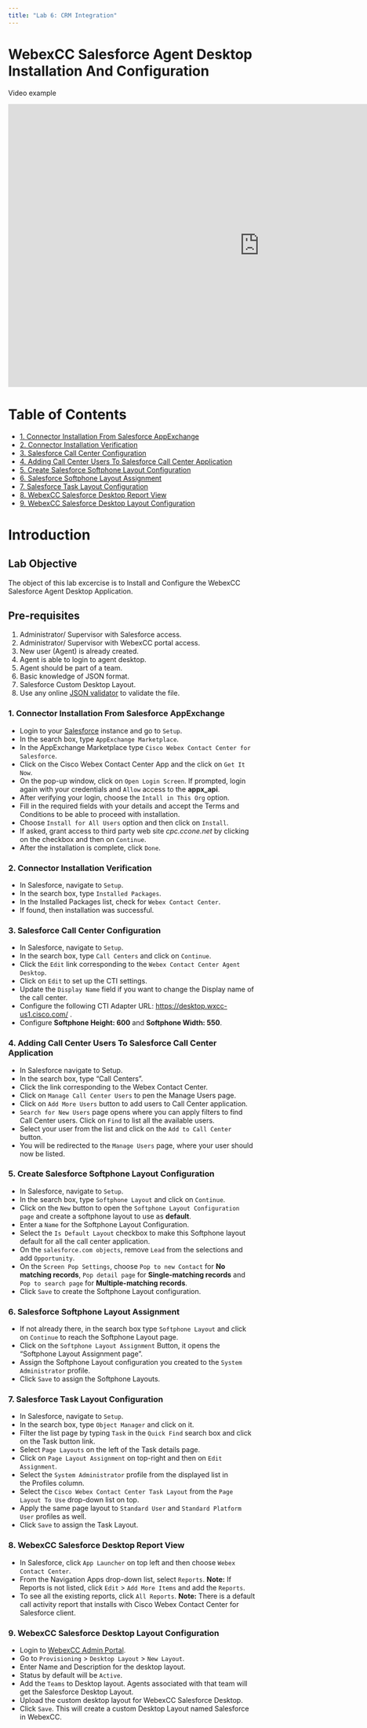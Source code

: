```yaml
---
title: "Lab 6: CRM Integration"
---
```


# WebexCC Salesforce Agent Desktop Installation And Configuration

Video example


<iframe width="1024" height="576" src="https://youtube.com/embed/VQuxq5yGo2M?rel=0" title="CRM Integration" frameborder="0" allow="accelerometer; autoplay; clipboard-write; encrypted-media; gyroscope; picture-in-picture" allowfullscreen></iframe>

# Table of Contents

- [1. Connector Installation From Salesforce AppExchange](#1-connector-installation-from-salesforce-appexchange)
- [2. Connector Installation Verification](#2-connector-installation-verification)
- [3. Salesforce Call Center Configuration](#3-salesforce-call-center-configuration)
- [4. Adding Call Center Users To Salesforce Call Center Application](#4-adding-call-center-users-to-salesforce-call-center-application)
- [5. Create Salesforce Softphone Layout Configuration](#5-create-salesforce-softphone-layout-configuration)
- [6. Salesforce Softphone Layout Assignment](#6-salesforce-softphone-layout-assignment)
- [7. Salesforce Task Layout Configuration](#7-salesforce-task-layout-configuration)
- [8. WebexCC Salesforce Desktop Report View](#8-webexcc-salesforce-desktop-report-view)
- [9. WebexCC Salesforce Desktop Layout Configuration](#9-webexcc-salesforce-desktop-layout-configuration)

# Introduction

## Lab Objective

The object of this lab excercise is to Install and Configure the WebexCC Salesforce Agent Desktop Application.

## Pre-requisites

1. Administrator/ Supervisor with Salesforce access​.
2. Administrator/ Supervisor with WebexCC portal access​.
3. New user (Agent) is already created​.
4. Agent is able to login to agent desktop​.
5. Agent should be part of a team​.
6. Basic knowledge of JSON format​.
7. Salesforce Custom Desktop Layout.
8. Use any online [JSON validator](https://jsonlint.com/) to validate the file​.


### 1. Connector Installation From Salesforce AppExchange

- Login to your [Salesforce](https://login.salesforce.com) instance and go to `Setup`.
- In the search box, type `AppExchange Marketplace`.
- In the AppExchange Marketplace type `Cisco Webex Contact Center for Salesforce`.
- Click on the Cisco Webex Contact Center App and the click on `Get It Now`.
- On the pop-up window, click on `Open Login Screen`. If prompted, login again with your credentials and `Allow` access to the **appx_api**.
- After verifying your login, choose the `Intall in This Org` option.
- Fill in the required fields with your details and accept the Terms and Conditions to be able to proceed with installation.
- Choose `Install for All Users` option and then click on `Install`.
- If asked, grant access to third party web site _cpc.ccone.net_ by clicking on the checkbox and then on `Continue`. 
- After the installation is complete, click `Done`.

### 2. Connector Installation Verification

- In Salesforce, navigate to `Setup`.
- In the search box, type `Installed Packages`.
- In the Installed Packages list, check for `Webex Contact Center`.
- If found, then installation was successful.

### 3. Salesforce Call Center Configuration

- In Salesforce, navigate to `Setup`.
- In the search box, type `Call Centers` and click on `Continue`.
- Click the `Edit` link corresponding to the `Webex Contact Center Agent Desktop`.
- Click on `Edit` to set up the CTI settings.
- Update the `Display Name` field if you want to change the Display name of the call center.
- Configure the following CTI Adapter URL: https://desktop.wxcc-us1.cisco.com/ .
- Configure **Softphone Height: 600** and **Softphone Width: 550**. 


### 4. Adding Call Center Users To Salesforce Call Center Application
- In Salesforce navigate to Setup.
- In the search box, type “Call Centers”.
- Click the link corresponding to the Webex Contact Center.
- Click on `Manage Call Center Users` to pen the Manage Users page.
- Click on `Add More Users` button to add users to Call Center application.
- `Search for New Users` page opens where you can apply filters to find Call Center users. Click on `Find` to list all the available users.
- Select your user from the list and click on the `Add to Call Center` button.
- You will be redirected to the `Manage Users` page, where your user should now be listed.

### 5. Create Salesforce Softphone Layout Configuration

- In Salesforce, navigate to `Setup`.
- In the search box, type `Softphone Layout` and click on `Continue`.
- Click on the `New` button to open the `Softphone Layout Configuration page` and create a softphone layout to use as **default**. 
- Enter a `Name` for the Softphone Layout Configuration. 
- Select the `Is Default Layout` checkbox to make this Softphone layout default for all the call center application.
- On the `salesforce.com objects`, remove `Lead` from the selections and add `Opportunity`.
- On the `Screen Pop Settings`, choose `Pop to new Contact` for **No matching records**, `Pop detail page` for **Single-matching records** and `Pop to search page` for **Multiple-matching records**.
- Click `Save` to create the Softphone Layout configuration.

### 6. Salesforce Softphone Layout Assignment

- If not already there, in the search box type `Softphone Layout` and click on `Continue` to reach the Softphone Layout page.
- Click on the `Softphone Layout Assignment` Button, it opens the “Softphone Layout Assignment page”. 
- Assign the Softphone Layout configuration you created to the `System Administrator` profile.
- Click `Save` to assign the Softphone Layouts.

### 7. Salesforce Task Layout Configuration 

- In Salesforce, navigate to `Setup`.
- In the search box, type `Object Manager` and click on it. 
- Filter the list page by typing `Task` in the `Quick Find` search box and click on the Task button link.
- Select `Page Layouts` on the left of the Task details page.
- Click on `Page Layout Assignment` on top-right and then on `Edit Assignment`.
- Select the `System Administrator` profile from the displayed list in the Profiles column.
- Select the `Cisco Webex Contact Center Task Layout` from the `Page Layout To Use` drop-down list on top.
- Apply the same page layout to `Standard User` and `Standard Platform User` profiles as well.
- Click `Save` to assign the Task Layout.

### 8. WebexCC Salesforce Desktop Report View 

- In Salesforce, click `App Launcher` on top left and then choose `Webex Contact Center`.
- From the Navigation Apps drop-down list, select `Reports`. **Note:** If Reports is not listed, click `Edit` > `Add More Items` and add the `Reports`.
- To see all the existing reports, click `All Reports`. **Note:** There is a default call activity report that installs with Cisco Webex Contact Center for Salesforce client.

### 9. WebexCC Salesforce Desktop Layout Configuration 

- Login to [WebexCC Admin Portal](https://portal.wxcc-us1.cisco.com/portal/home.html).
- Go to `Provisioning` >  `Desktop Layout` > `New Layout`.
- Enter Name and Description for the desktop layout.
- Status by default will be `Active`. 
- Add the `Teams` to Desktop layout. Agents associated with that team will get the Salesforce Desktop Layout.
- Upload the custom desktop layout for WebexCC Salesforce Desktop.
- Click `Save`. This will create a custom Desktop Layout named Salesforce in WebexCC.

